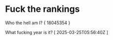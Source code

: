 # Fuck the rankings

Who the hell am I?
{ 18045354 }

What fucking year is it?
[ 2025-03-25T05:56:40Z ]
